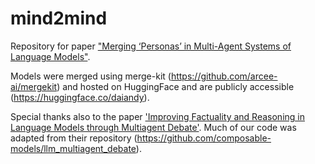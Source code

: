 # mind2mind

Repository for paper ["Merging ‘Personas’ in Multi-Agent Systems of Language Models"](https://drive.google.com/file/d/1-G7_VIQlCG4z3rNwxG9NYgJrhQZVcXtb/view?usp=sharing).


Models were merged using merge-kit (https://github.com/arcee-ai/mergekit) and hosted on HuggingFace and are publicly accessible (https://huggingface.co/daiandy). 


Special thanks also to the paper ['Improving Factuality and Reasoning in Language Models through Multiagent Debate'](https://composable-models.github.io/llm_debate/). Much of our code was adapted from their repository (https://github.com/composable-models/llm_multiagent_debate).
